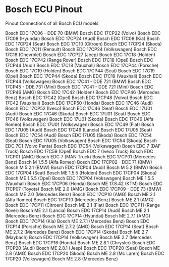 # Bosch ECU Pinout
Pinout Connections of all Bosch ECU models 

Bosch EDC 17C06 - DDE 70 (BMW)    Bosch EDC 17CP22 (Volvo)
Bosch EDC 17C08 (Hyundai)         Bosch EDC 17CP24 (Audi)
Bosch EDC 17C08 (Kia)             Bosch EDC 17CP24 (Seat)
Bosch EDC 17C10 (Citroen)         Bosch EDC 17CP24 (Skoda)
Bosch EDC 17C11 (Renault)         Bosch EDC 17CP24 (Volkswagen)
Bosch EDC 17C18 (Chevrolet)       Bosch EDC 17CP27 (Jeep)
Bosch EDC 17C18 (Holden)          Bosch EDC 17CP42 (Range Rover)
Bosch EDC 17C18 (Opel)            Bosch EDC 17CP44 (Audi)
Bosch EDC 17C18 (Vauxhall)        Bosch EDC 17CP44 (Porsche)
Bosch EDC 17C19 (Holden)          Bosch EDC 17CP44 (Seat)
Bosch EDC 17C19 (Opel)            Bosch EDC 17CP44 (Skoda)
Bosch EDC 17C19 (Vauxhall)        Bosch EDC 17CP44 (Volkswagen)
Bosch EDC 17C41 - DDE 721 (BMW)   Bosch EDC 17CP45 - DDE 731 (Mini)
Bosch EDC 17C41 - DDE 721 (Mini)  Bosch EDC 17CP46 (AMG)
Bosch EDC 17C42 (Holden)          Bosch EDC 17CP46 (Mercedes Benz)
Bosch EDC 17C42 (Opel)            Bosch EDC 17CP48 (Volvo)
Bosch EDC 17C42 (Vauxhall)        Bosch EDC 17CP50 (Honda)
Bosch EDC 17C46 (Audi)            Bosch EDC 17CP52 (Iveco)
Bosch EDC 17C46 (Seat)            Bosch EDC 17U01 (Audi)
Bosch EDC 17C46 (Skoda)           Bosch EDC 17U01 (Seat)
Bosch EDC 17C46 (Volkswagen)      Bosch EDC 17U01 (Skoda)
Bosch EDC 17C49 (Alfa Romeo)      Bosch EDC 17U01 (Volkswagen)
Bosch EDC 17C49 (Fiat)            Bosch EDC 17U05 (Audi)
Bosch EDC 17C49 (Lancia)          Bosch EDC 17U05 (Seat)
Bosch EDC 17C54 (Audi)            Bosch EDC 17U05 (Skoda)
Bosch EDC 17C54 (Seat)            Bosch EDC 17U05 (Volkswagen)
Bosch EDC 17C54 (Skoda)           Bosch EDC 7C1 (Volvo Penta)
Bosch EDC 17C54 (Volkswagen)      Bosch EDC 7 (DAF Truck)
Bosch EDC 17C59 (Opel)            Bosch EDC 7 (Iveco Truck)
Bosch EDC 17CP01 (AMG)            Bosch EDC 7 (MAN Truck)
Bosch EDC 17CP01 (Mercedes Benz)  Bosch M 1.5.5 (Alfa Romeo)
Bosch EDC 17CP02 - DDE 71 (BMW)   Bosch M 5.2.1 (BMW)
Bosch EDC 17CP04 (Audi)           Bosch M 5.2 (BMW)
Bosch EDC 17CP04 (Seat)           Bosch ME 1.5.5 (Holden)
Bosch EDC 17CP04 (Skoda)          Bosch ME 1.5.5 (Opel)
Bosch EDC 17CP04 (Vokswagen)      Bosch ME 1.5.5 (Vauxhall)
Bosch EDC 17CP06 (Honda)          Bosch ME 17.8.42 (KTM)
Bosch EDC 17CP07 (Toyota)         Bosch ME 2.0 (AMG)
Bosch EDC 17CP09 - DDE 73 (BMW)   Bosch ME 2.0 (Mercedes Benz)
Bosch EDC 17CP10 (AMG)            Bosch ME 2.1 (Alfa Romeo)
Bosch EDC 17CP10 (Mercedes Benz)  Bosch ME 2.1 (AMG)
Bosch EDC 17CP11 (Citroen)        Bosch ME 2.1 (Fiat)
Bosch EDC 17CP11 (Range Rover)    Bosch ME 2.1 (Lancia)
Bosch EDC 17CP14 (Audi)           Bosch ME 2.1 (Mercedes Benz)
Bosch EDC 17CP14 (Hyundai)        Bosch ME 2.7.1 (AMG)
Bosch EDC 17CP14 (Kia)            Bosch ME 2.7.1 (Mercedes Benz)
Bosch EDC 17CP14 (Porsche)        Bosch ME 2.7.2 (AMG)
Bosch EDC 17CP14 (Seat)           Bosch ME 2.7.2 (Mercedes Benz)
Bosch EDC 17CP14 (Skoda)          Bosch ME 2.7 (Maybach)
Bosch EDC 17CP14 (Volkswagen)     Bosch ME 2.7 (Mercedes Benz)
Bosch EDC 17CP16 (Honda)          Bosch ME 2.8.1 (Chrysler)
Bosch EDC 17CP20 (Audi)           Bosch ME 2.8.1 (Jeep)
Bosch EDC 17CP20 (Seat)           Bosch ME 2.8 (AMG)
Bosch EDC 17CP20 (Skoda)          Bosch ME 2.8 (Mc Laren)
Bosch EDC 17CP20 (Volkswagen)     Bosch ME 2.8 (Mercedes Benz)

